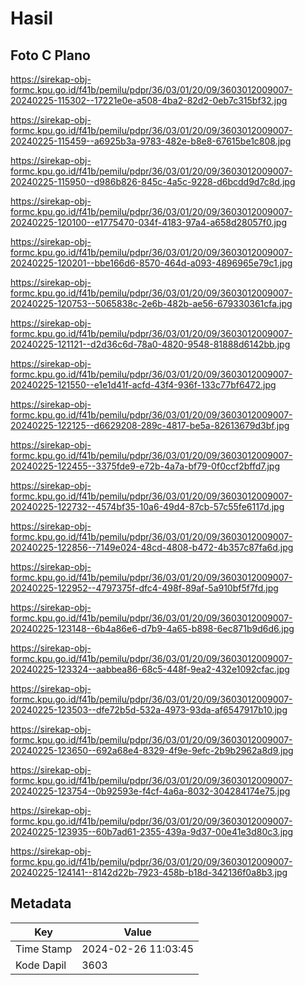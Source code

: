 # Hasil

## Foto C Plano

https://sirekap-obj-formc.kpu.go.id/f41b/pemilu/pdpr/36/03/01/20/09/3603012009007-20240225-115302--17221e0e-a508-4ba2-82d2-0eb7c315bf32.jpg

https://sirekap-obj-formc.kpu.go.id/f41b/pemilu/pdpr/36/03/01/20/09/3603012009007-20240225-115459--a6925b3a-9783-482e-b8e8-67615be1c808.jpg

https://sirekap-obj-formc.kpu.go.id/f41b/pemilu/pdpr/36/03/01/20/09/3603012009007-20240225-115950--d986b826-845c-4a5c-9228-d6bcdd9d7c8d.jpg

https://sirekap-obj-formc.kpu.go.id/f41b/pemilu/pdpr/36/03/01/20/09/3603012009007-20240225-120100--e1775470-034f-4183-97a4-a658d28057f0.jpg

https://sirekap-obj-formc.kpu.go.id/f41b/pemilu/pdpr/36/03/01/20/09/3603012009007-20240225-120201--bbe166d6-8570-464d-a093-4896965e79c1.jpg

https://sirekap-obj-formc.kpu.go.id/f41b/pemilu/pdpr/36/03/01/20/09/3603012009007-20240225-120753--5065838c-2e6b-482b-ae56-679330361cfa.jpg

https://sirekap-obj-formc.kpu.go.id/f41b/pemilu/pdpr/36/03/01/20/09/3603012009007-20240225-121121--d2d36c6d-78a0-4820-9548-81888d6142bb.jpg

https://sirekap-obj-formc.kpu.go.id/f41b/pemilu/pdpr/36/03/01/20/09/3603012009007-20240225-121550--e1e1d41f-acfd-43f4-936f-133c77bf6472.jpg

https://sirekap-obj-formc.kpu.go.id/f41b/pemilu/pdpr/36/03/01/20/09/3603012009007-20240225-122125--d6629208-289c-4817-be5a-82613679d3bf.jpg

https://sirekap-obj-formc.kpu.go.id/f41b/pemilu/pdpr/36/03/01/20/09/3603012009007-20240225-122455--3375fde9-e72b-4a7a-bf79-0f0ccf2bffd7.jpg

https://sirekap-obj-formc.kpu.go.id/f41b/pemilu/pdpr/36/03/01/20/09/3603012009007-20240225-122732--4574bf35-10a6-49d4-87cb-57c55fe6117d.jpg

https://sirekap-obj-formc.kpu.go.id/f41b/pemilu/pdpr/36/03/01/20/09/3603012009007-20240225-122856--7149e024-48cd-4808-b472-4b357c87fa6d.jpg

https://sirekap-obj-formc.kpu.go.id/f41b/pemilu/pdpr/36/03/01/20/09/3603012009007-20240225-122952--4797375f-dfc4-498f-89af-5a910bf5f7fd.jpg

https://sirekap-obj-formc.kpu.go.id/f41b/pemilu/pdpr/36/03/01/20/09/3603012009007-20240225-123148--6b4a86e6-d7b9-4a65-b898-6ec871b9d6d6.jpg

https://sirekap-obj-formc.kpu.go.id/f41b/pemilu/pdpr/36/03/01/20/09/3603012009007-20240225-123324--aabbea86-68c5-448f-9ea2-432e1092cfac.jpg

https://sirekap-obj-formc.kpu.go.id/f41b/pemilu/pdpr/36/03/01/20/09/3603012009007-20240225-123503--dfe72b5d-532a-4973-93da-af6547917b10.jpg

https://sirekap-obj-formc.kpu.go.id/f41b/pemilu/pdpr/36/03/01/20/09/3603012009007-20240225-123650--692a68e4-8329-4f9e-9efc-2b9b2962a8d9.jpg

https://sirekap-obj-formc.kpu.go.id/f41b/pemilu/pdpr/36/03/01/20/09/3603012009007-20240225-123754--0b92593e-f4cf-4a6a-8032-304284174e75.jpg

https://sirekap-obj-formc.kpu.go.id/f41b/pemilu/pdpr/36/03/01/20/09/3603012009007-20240225-123935--60b7ad61-2355-439a-9d37-00e41e3d80c3.jpg

https://sirekap-obj-formc.kpu.go.id/f41b/pemilu/pdpr/36/03/01/20/09/3603012009007-20240225-124141--8142d22b-7923-458b-b18d-342136f0a8b3.jpg


## Metadata

| Key        | Value               |
| ---------- | ------------------- |
| Time Stamp | 2024-02-26 11:03:45 |
| Kode Dapil | 3603                |



